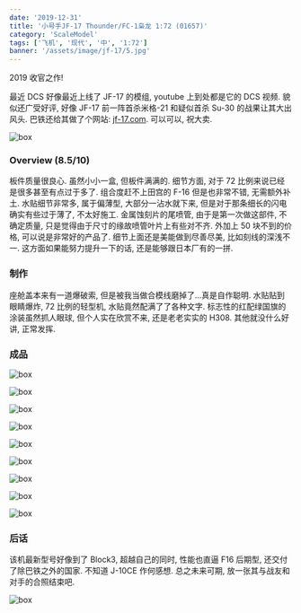 ```yaml
---
date: '2019-12-31'
title: '小号手JF-17 Thounder/FC-1枭龙 1:72 (01657)'
category: 'ScaleModel'
tags: ['飞机', '现代', '中', '1:72']
banner: '/assets/image/jf-17/5.jpg'
---
```


2019 收官之作!

最近 DCS 好像最近上线了 JF-17 的模组, youtube 上到处都是它的 DCS 视频. 貌似还广受好评, 好像 JF-17 前一阵首杀米格-21 和疑似首杀 Su-30 的战果让其大出风头. 巴铁还给其做了个网站: [jf-17.com](http://www.jf-17.com). 可以可以, 祝大卖.

![box](/assets/image/jf-17/box.jpg)

### Overview (8.5/10)

板件质量很良心. 虽然小小一盒, 但板件满满的. 细节方面, 对于 72 比例来说已经是很多甚至有点过于多了. 组合度赶不上田宫的 F-16 但是也非常不错, 无需额外补土. 水贴细节非常多, 属于偏薄型, 大部分一沾水就下来, 但是对于那条细长的闪电确实有些过于薄了, 不太好施工. 金属蚀刻片的尾喷管, 由于是第一次做这部件, 不确定质量, 只是觉得由于尺寸的缘故喷管叶片上有些对不齐. 外加上 50 块不到的价格, 可以说是非常好的产品了. 细节上面还是美能做到尽善尽美, 比如刻线的深浅不一. 这方面如果能努力提升一下的话, 还是能够跟日本厂有的一拼.

### 制作

座舱盖本来有一道爆破索, 但是被我当做合模线磨掉了...真是自作聪明. 水贴贴到眼睛爆炸, 72 比例的轻型机, 水贴竟然配满了了各种文字. 标志性的红配绿国旗的涂装虽然抓人眼球, 但个人实在欣赏不来, 还是老老实实的 H308. 其他就没什么好讲, 正常发挥.

### 成品

![box](/assets/image/jf-17/1.jpg)

![box](/assets/image/jf-17/2.jpg)

![box](/assets/image/jf-17/3.jpg)

![box](/assets/image/jf-17/4.jpg)

![box](/assets/image/jf-17/5.jpg)

![box](/assets/image/jf-17/6.jpg)

![box](/assets/image/jf-17/7.jpg)

![box](/assets/image/jf-17/8.jpg)

![box](/assets/image/jf-17/9.jpg)

### 后话

该机最新型号好像到了 Block3, 超越自己的同时, 性能也直逼 F16 后期型, 还交付了除巴铁之外的国家. 不知道 J-10CE 作何感想. 总之未来可期, 放一张其与战友和对手的合照结束吧.

![box](/assets/image/jf-17/wf16.jpg)
